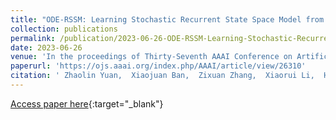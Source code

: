 ```yaml
---
title: "ODE-RSSM: Learning Stochastic Recurrent State Space Model from Irregularly Sampled Data"
collection: publications
permalink: /publication/2023-06-26-ODE-RSSM-Learning-Stochastic-Recurrent-State-Space-Model-from-Irregularly-Sampled-Data
date: 2023-06-26
venue: 'In the proceedings of Thirty-Seventh AAAI Conference on Artificial Intelligence, AAAI 2023, Thirty-Fifth Conference on Innovative Applications of Artificial Intelligence, IAAI 2023, Thirteenth Symposium on Educational Advances in Artificial Intelligence, EAAI 2023, Washington, DC, USA, February 7-14, 2023'
paperurl: 'https://ojs.aaai.org/index.php/AAAI/article/view/26310'
citation: ' Zhaolin Yuan,  Xiaojuan Ban,  Zixuan Zhang,  Xiaorui Li,  Hong{-}Ning Dai, &quot;ODE-RSSM: Learning Stochastic Recurrent State Space Model from Irregularly Sampled Data.&quot; In the proceedings of Thirty-Seventh AAAI Conference on Artificial Intelligence, AAAI 2023, Thirty-Fifth Conference on Innovative Applications of Artificial Intelligence, IAAI 2023, Thirteenth Symposium on Educational Advances in Artificial Intelligence, EAAI 2023, Washington, DC, USA, February 7-14, 2023, 2023.'
---
```

[Access paper here](https://ojs.aaai.org/index.php/AAAI/article/view/26310){:target="_blank"}
